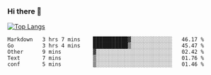 ### Hi there 👋

<!--
**3Xpl0it3r/3Xpl0it3r** is a ✨ _special_ ✨ repository because its `README.md` (this file) appears on your GitHub profile.

Here are some ideas to get you started:

- 🔭 I’m currently working on ...
- 🌱 I’m currently learning ...
- 👯 I’m looking to collaborate on ...
- 🤔 I’m looking for help with ...
- 💬 Ask me about ...
- 📫 How to reach me: ...
- 😄 Pronouns: ...
- ⚡ Fun fact: ...
-->


[![Top Langs](https://github-readme-stats.vercel.app/api/top-langs/?username=3Xpl0it3r&layout=compact)](https://github.com/3Xpl0it3r/3Xpl0it3r)

<!--START_SECTION:waka-->
```text
Markdown   3 hrs 7 mins    ███████████▓░░░░░░░░░░░░░   46.17 % 
Go         3 hrs 4 mins    ███████████▒░░░░░░░░░░░░░   45.47 % 
Other      9 mins          ▓░░░░░░░░░░░░░░░░░░░░░░░░   02.42 % 
Text       7 mins          ▒░░░░░░░░░░░░░░░░░░░░░░░░   01.76 % 
conf       5 mins          ▒░░░░░░░░░░░░░░░░░░░░░░░░   01.46 % 
```
<!--END_SECTION:waka-->
